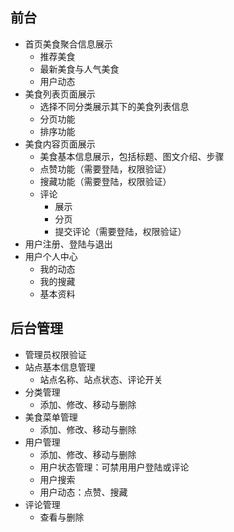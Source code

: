 ## 前台

- 首页美食聚合信息展示
  - 推荐美食
  - 最新美食与人气美食
  - 用户动态
- 美食列表页面展示
  - 选择不同分类展示其下的美食列表信息
  - 分页功能
  - 排序功能
- 美食内容页面展示
  - 美食基本信息展示，包括标题、图文介绍、步骤
  - 点赞功能（需要登陆，权限验证）
  - 搜藏功能（需要登陆，权限验证）
  - 评论
    - 展示
    - 分页
    - 提交评论（需要登陆，权限验证）
- 用户注册、登陆与退出
- 用户个人中心
  - 我的动态
  - 我的搜藏
  - 基本资料

## 后台管理

- 管理员权限验证
- 站点基本信息管理
  - 站点名称、站点状态、评论开关
- 分类管理
  - 添加、修改、移动与删除
- 美食菜单管理
  - 添加、修改、移动与删除
- 用户管理
  - 添加、修改、移动与删除
  - 用户状态管理：可禁用用户登陆或评论
  - 用户搜索
  - 用户动态：点赞、搜藏
- 评论管理
  - 查看与删除

